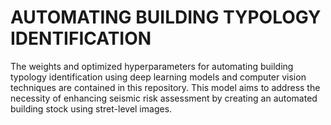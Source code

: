 # AUTOMATING BUILDING TYPOLOGY IDENTIFICATION
The weights and optimized hyperparameters for automating building typology identification using deep learning models and computer vision techniques are contained in this repository. This model aims to address the necessity of enhancing seismic risk assessment by creating an automated building stock using stret-level images. 
